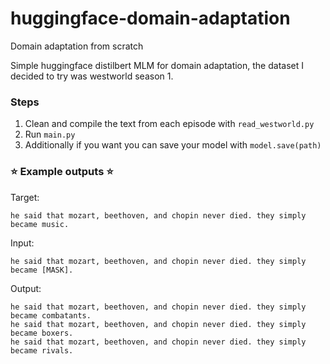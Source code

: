 # huggingface-domain-adaptation
Domain adaptation from scratch


Simple huggingface distilbert MLM for domain adaptation, the dataset I decided to try was westworld season 1.  

### Steps
1. Clean and compile the text from each episode with `read_westworld.py`
2. Run `main.py`
3. Additionally if you want you can save your model with `model.save(path)`


### :star: Example outputs :star:
Target:
```
he said that mozart, beethoven, and chopin never died. they simply became music.
```
Input:
```
he said that mozart, beethoven, and chopin never died. they simply became [MASK].
```
Output:
```
he said that mozart, beethoven, and chopin never died. they simply became combatants.
he said that mozart, beethoven, and chopin never died. they simply became boxers.
he said that mozart, beethoven, and chopin never died. they simply became rivals.
```
